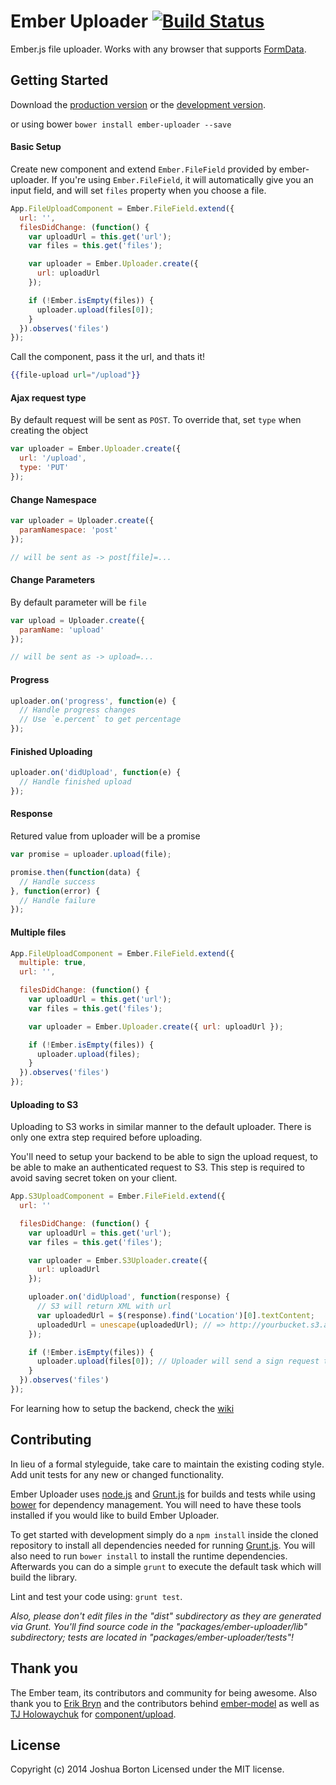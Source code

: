 # Ember Uploader [![Build Status](https://travis-ci.org/benefitcloud/ember-uploader.png?branch=develop)](https://travis-ci.org/benefitcloud/ember-uploader)

Ember.js file uploader. Works with any browser that supports [FormData](http://caniuse.com/#search=FormData).

## Getting Started

Download the [production version][min] or the [development version][max].

[min]: https://raw.github.com/benefitcloud/ember-uploader/master/dist/ember-uploader.min.js
[max]: https://raw.github.com/benefitcloud/ember-uploader/master/dist/ember-uploader.js

or using bower `bower install ember-uploader --save`

#### Basic Setup
Create new component and extend `Ember.FileField` provided by ember-uploader. If you're using `Ember.FileField`, it will automatically give you an input field, and will set `files` property when you choose a file.

```js
App.FileUploadComponent = Ember.FileField.extend({
  url: '',
  filesDidChange: (function() {
    var uploadUrl = this.get('url');
    var files = this.get('files');

    var uploader = Ember.Uploader.create({
      url: uploadUrl
    });

    if (!Ember.isEmpty(files)) {
      uploader.upload(files[0]);
    }
  }).observes('files')
});
```

Call the component, pass it the url, and thats it!
```hbs
{{file-upload url="/upload"}}
```

#### Ajax request type
By default request will be sent as `POST`. To override that, set `type` when creating the object

```js
var uploader = Ember.Uploader.create({
  url: '/upload',
  type: 'PUT'
});
```

#### Change Namespace

```js
var uploader = Uploader.create({
  paramNamespace: 'post'
});

// will be sent as -> post[file]=...
```

#### Change Parameters
By default parameter will be `file`

```js
var upload = Uploader.create({
  paramName: 'upload'
});

// will be sent as -> upload=...
```

#### Progress

```js
uploader.on('progress', function(e) {
  // Handle progress changes
  // Use `e.percent` to get percentage
});
```

#### Finished Uploading

```js
uploader.on('didUpload', function(e) {
  // Handle finished upload
});
```

#### Response
Retured value from uploader will be a promise

```js
var promise = uploader.upload(file);

promise.then(function(data) {
  // Handle success
}, function(error) {
  // Handle failure
});
```

#### Multiple files
```js
App.FileUploadComponent = Ember.FileField.extend({
  multiple: true,
  url: '',

  filesDidChange: (function() {
    var uploadUrl = this.get('url');
    var files = this.get('files');

    var uploader = Ember.Uploader.create({ url: uploadUrl });

    if (!Ember.isEmpty(files)) {
      uploader.upload(files);
    }
  }).observes('files')
});
```

#### Uploading to S3

Uploading to S3 works in similar manner to the default uploader. There is only
one extra step required before uploading.

You'll need to setup your backend to be able to sign the upload request, to be
able to make an authenticated request to S3. This step is required to avoid
saving secret token on your client.

```js
App.S3UploadComponent = Ember.FileField.extend({
  url: ''

  filesDidChange: (function() {
    var uploadUrl = this.get('url');
    var files = this.get('files');

    var uploader = Ember.S3Uploader.create({
      url: uploadUrl
    });

    uploader.on('didUpload', function(response) {
      // S3 will return XML with url
      var uploadedUrl = $(response).find('Location')[0].textContent;
      uploadedUrl = unescape(uploadedUrl); // => http://yourbucket.s3.amazonaws.com/file.png
    });

    if (!Ember.isEmpty(files)) {
      uploader.upload(files[0]); // Uploader will send a sign request then upload to S3
    }
  }).observes('files')
});

```

For learning how to setup the backend, check the [wiki](https://github.com/benefitcloud/ember-uploader/wiki/S3-Server-Setup)

## Contributing
In lieu of a formal styleguide, take care to maintain the existing coding style. Add unit tests for any new or changed functionality.

Ember Uploader uses [node.js](http://nodejs.org) and [Grunt.js](http://gruntjs.com/) for builds and tests while using [bower](http://bower.io/) for dependency management. You will need to have these tools installed if you would like to build Ember Uploader.

To get started with development simply do a `npm install` inside the cloned repository to install all dependencies needed for running [Grunt.js](http://gruntjs.com/). You will also need to run `bower install` to install the runtime dependencies. Afterwards you can do a simple `grunt` to execute the default task which will  build the library.

Lint and test your code using: `grunt test`.

_Also, please don't edit files in the "dist" subdirectory as they are generated via Grunt. You'll find source code in the "packages/ember-uploader/lib" subdirectory; tests are located in "packages/ember-uploader/tests"!_

## Thank you
The Ember team, its contributors and community for being awesome. Also thank you to [Erik Bryn](http://twitter.com/ebryn) and the contributors behind [ember-model](http://github.com/ebryn/ember-model) as well as [TJ Holowaychuk](http://twitter.com/tjholowaychuk) for [component/upload](http://github.com/component/upload).

## License
Copyright (c) 2014 Joshua Borton
Licensed under the MIT license.

